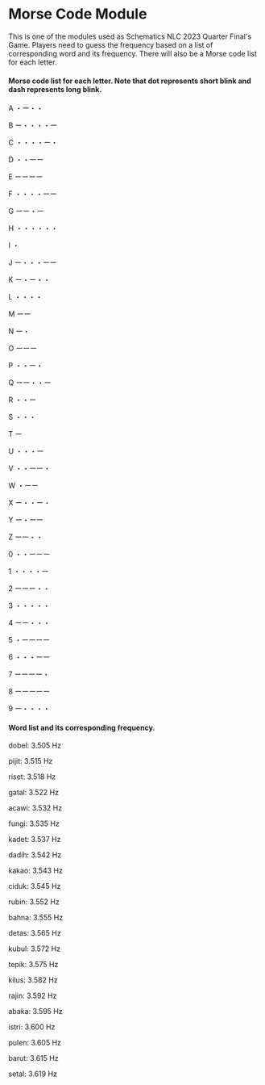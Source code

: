 <h1>Morse Code Module</h1>
This is one of the modules used as Schematics NLC 2023 Quarter Final's Game. Players need to guess the frequency based on a list of corresponding word and its frequency. There will also be a Morse code list for each letter.

<h4>Morse code list for each letter. Note that dot represents short blink and dash represents long blink.</h4>
<p>A  ・ー・・</p>
<p>B   ー・・・・ー</p>
<p>C   ・・・・ー・</p>
<p>D   ・・ーー</p>
<p>E   ーーーー</p>
<p>F   ・・・・ーー</p>
<p>G   ーー・ー</p>
<p>H   ・・・・・・</p>
<p>I   ・</p>
<p>J   ー・・・ーー</p>
<p>K   ー・ー・・</p>
<p>L   ・・・・</p>
<p>M   ーー</p>
<p>N   ー・</p>
<p>O   ーーー</p>
<p>P   ・・ー・</p>
<p>Q   ーー・・ー</p>
<p>R   ・・ー</p>
<p>S   ・・・</p>
<p>T   ー</p>
<p>U   ・・・ー</p>
<p>V   ・・ーー・</p>
<p>W   ・ーー</p>
<p>X   ー・・ー・</p>
<p>Y   ー・ーー</p>
<p>Z   ーー・・</p>
<p>0   ・・ーーー</p>
<p>1   ・・・・ー</p>
<p>2   ーーー・・</p>
<p>3   ・・・・・</p>
<p>4   ーー・・・</p>
<p>5   ・ーーーー</p>
<p>6   ・・・ーー</p>
<p>7   ーーーー・</p>
<p>8   ーーーーー</p>
<p>9  ー・・・・</p>

<h4>Word list and its corresponding frequency.</h4>
<p>dobel: 3.505 Hz</p>
<p>pijit: 3.515 Hz</p>
<p>riset: 3.518 Hz</p>
<p>gatal: 3.522 Hz</p>
<p>acawi: 3.532 Hz</p>
<p>fungi: 3.535 Hz</p>
<p>kadet: 3.537 Hz</p>
<p>dadih: 3.542 Hz</p>
<p>kakao: 3.543 Hz</p>
<p>ciduk: 3.545 Hz</p>
<p>rubin: 3.552 Hz</p>
<p>bahna: 3.555 Hz</p>
<p>detas: 3.565 Hz</p>
<p>kubul: 3.572 Hz</p>
<p>tepik: 3.575 Hz</p>
<p>kilus: 3.582 Hz</p>
<p>rajin: 3.592 Hz</p>
<p>abaka: 3.595 Hz</p>
<p>istri: 3.600 Hz</p>
<p>pulen: 3.605 Hz</p>
<p>barut: 3.615 Hz</p>
<p>setal: 3.619 Hz</p>
